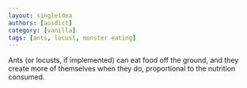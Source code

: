 ```yaml
---
layout: singleidea
authors: [aosdict]
category: [vanilla]
tags: [ants, locust, monster eating]
---
```

Ants (or locusts, if implemented) can eat food off the ground, and they create more of themselves when they do, proportional to the nutrition consumed.
